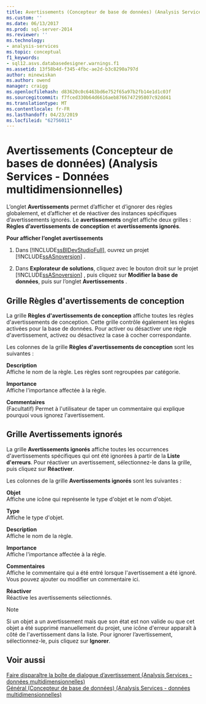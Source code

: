 ```yaml
---
title: Avertissements (Concepteur de base de données) (Analysis Services - données multidimensionnelles) | Microsoft Docs
ms.custom: ''
ms.date: 06/13/2017
ms.prod: sql-server-2014
ms.reviewer: ''
ms.technology:
- analysis-services
ms.topic: conceptual
f1_keywords:
- sql12.asvs.databasedesigner.warnings.f1
ms.assetid: 13f58b4d-f345-4fbc-ae2d-b3c8290a797d
author: minewiskan
ms.author: owend
manager: craigg
ms.openlocfilehash: d83620c0c6463bd6e752f65a97b2fb14e1d1c03f
ms.sourcegitcommit: f7fced330b64d6616aeb8766747295807c92dd41
ms.translationtype: MT
ms.contentlocale: fr-FR
ms.lasthandoff: 04/23/2019
ms.locfileid: "62756011"
---
```

# <a name="warnings-database-designer-analysis-services---multidimensional-data"></a>Avertissements (Concepteur de bases de données) (Analysis Services - Données multidimensionnelles)
  L’onglet **Avertissements** permet d’afficher et d’ignorer des règles globalement, et d’afficher et de réactiver des instances spécifiques d’avertissements ignorés. Le **avertissements** onglet affiche deux grilles : **Règles d’avertissements de conception** et **avertissements ignorés**.  
  
 **Pour afficher l’onglet avertissements**  
  
1.  Dans [!INCLUDE[ssBIDevStudioFull](../includes/ssbidevstudiofull-md.md)], ouvrez un projet [!INCLUDE[ssASnoversion](../includes/ssasnoversion-md.md)] .  
  
2.  Dans **Explorateur de solutions**, cliquez avec le bouton droit sur le projet [!INCLUDE[ssASnoversion](../includes/ssasnoversion-md.md)] , puis cliquez sur **Modifier la base de données**, puis sur l’onglet **Avertissements** .  
  
## <a name="design-warning-rules-grid"></a>Grille Règles d'avertissements de conception  
 La grille **Règles d'avertissements de conception** affiche toutes les règles d'avertissements de conception. Cette grille contrôle également les règles activées pour la base de données. Pour activer ou désactiver une règle d'avertissement, activez ou désactivez la case à cocher correspondante.  
  
 Les colonnes de la grille **Règles d'avertissements de conception** sont les suivantes :  
  
 **Description**  
 Affiche le nom de la règle. Les règles sont regroupées par catégorie.  
  
 **Importance**  
 Affiche l'importance affectée à la règle.  
  
 **Commentaires**  
 (Facultatif) Permet à l'utilisateur de taper un commentaire qui explique pourquoi vous ignorez l'avertissement.  
  
## <a name="dismissed-warnings-grid"></a>Grille Avertissements ignorés  
 La grille **Avertissements ignorés** affiche toutes les occurrences d'avertissements spécifiques qui ont été ignorées à partir de la **Liste d'erreurs**. Pour réactiver un avertissement, sélectionnez-le dans la grille, puis cliquez sur **Réactiver**.  
  
 Les colonnes de la grille **Avertissements ignorés** sont les suivantes :  
  
 **Objet**  
 Affiche une icône qui représente le type d'objet et le nom d'objet.  
  
 **Type**  
 Affiche le type d'objet.  
  
 **Description**  
 Affiche le nom de la règle.  
  
 **Importance**  
 Affiche l'importance affectée à la règle.  
  
 **Commentaires**  
 Affiche le commentaire qui a été entré lorsque l'avertissement a été ignoré. Vous pouvez ajouter ou modifier un commentaire ici.  
  
 **Réactiver**  
 Réactive les avertissements sélectionnés.  
  
> [!NOTE]  
>  Si un objet a un avertissement mais que son état est non valide ou que cet objet a été supprimé manuellement du projet, une icône d'erreur apparaît à côté de l'avertissement dans la liste. Pour ignorer l’avertissement, sélectionnez-le, puis cliquez sur **Ignorer**.  
  
## <a name="see-also"></a>Voir aussi  
 [Faire disparaître la boîte de dialogue d’avertissement &#40;Analysis Services - données multidimensionnelles&#41;](dismiss-warning-dialog-box-analysis-services-multidimensional-data.md)   
 [Général &#40;Concepteur de base de données&#41; &#40;Analysis Services - données multidimensionnelles&#41;](general-database-designer-analysis-services-multidimensional-data.md)  
  
  

